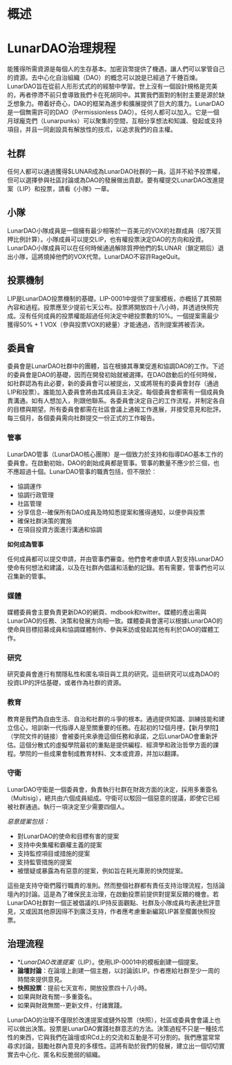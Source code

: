 # 概述

# LunarDAO治理規程

能獲得所需資源是每個人的生存基本。加密貨幣提供了機遇，讓人們可以掌管自己的資源。去中心化自治組織（DAO）的概念可以說是已經過了千錘百煉。LunarDAO旨在從前人形形式式的的經驗中學習。世上沒有一個設計規格是完美的，再者停滯不前只會導致我們卡在死胡同中。其實我們面對的制肘主要是源於缺乏想象力。帶着好奇心，DAO的框架為進步和擴展提供了巨大的潛力。LunarDAO是一個無需許可的DAO（Permissionless DAO）。任何人都可以加入。它是一個月球龐克們（Lunarpunks）可以聚集的空間，互相分享想法和知識、發起或支持項目，并且一同創設具有解放性的技朮，以追求我們的自主權。

## 社群

任何人都可以通過獲得$LUNAR成為LunarDAO社群的一員。這并不給予投票權，但可以選擇參與社區討論或為DAO的發展做出貢獻。要有權提交LunarDAO改進提案（LIP）和投票，請看《小隊》一章。

## 小隊

LunarDAO小隊成員是一個擁有最少相等於一百美元的VOX的社群成員（按7天質押比例計算）。小隊成員可以提交LIP，也有權投票決定DAO的方向和投資。LunarDAO小隊成員可以在任何時候通過解除質押他們的$LUNAR（鎖定期后）退出小隊，這將燒掉他們的VOX代幣。LunarDAO不容許RageQuit。

## 投票機制

LIP是LunarDAO投票機制的基礎。LIP-0001中提供了提案模板，亦概括了其預期內容和過程。投票應至少提前七天公布。投票將開放四十八小時，并透過快照完成。沒有任何成員的投票權能超過任何決定中總投票數的10%。一個提案需最少獲得50% + 1 VOX（參與投票VOX的總量）才能通過，否則提案將被否決。


## 委員會

委員會是LunarDAO社群中的團體，旨在根據其專業促進和協調DAO的工作。下述的委員會是DAO的基礎，因而在開發初始就被選擇。在DAO啟動后的任何時候，如社群認為有此必要，新的委員會可以被提出，又或將現有的委員會封存（通過LIP和投票）。誰能加入委員會將由其成員自主決定。每個委員會都需有一個成員負責溝通。如有人想加入，則跟他聯系。各委員會決定自己的工作流程，并制定各自的目標與期望。所有委員會都需在社區會議上通報工作進展，并接受意見和批評。每三個月，各個委員需向社群提交一份正式的工作報告。

### 管事

LunarDAO管事（LunarDAO核心團隊）是一個致力於支持和指導DAO基本工作的委員會。在啟動初始，DAO的創始成員都是管事。管事的數量不應少於三個，也不應超過十個。LunarDAO管事的職責包括，但不限於︰

- 協調運作
- 協調行政管理
- 社區管理
- 分享信息--確保所有DAO成員及時知悉提案和獲得通知，以便參與投票
- 確保社群決策的實施
- 在項目投資方面進行溝通和協調

**如何成為管事**

任何成員都可以提交申請，并由管事們審查。他們會考慮申請人對支持LunarDAO使命有何想法和建議，以及在社群內倡議和活動的記錄。若有需要，管事們也可以召集新的管事。

### 媒體

媒體委員會主要負責更新DAO的網頁、mdbook和twitter。媒體的產出需與LunarDAO的任務、決策和發展方向相一致。媒體委員會還可以根據LunarDAO的使命與目標招募成員和協調媒體制作、參與釆訪或發起其他有利於DAO的媒體工作。

### 研究

研究委員會進行有關隱私性和匿名項目與工具的研究。這些研究可以成為DAO的投資LIP的評估基礎，或者作為社群的資源。

### 教育

教育是我們為自由生活、自治和社群的斗爭的根本。通過提供知識、訓練技能和建立信心，培訓新一代指導人是至關重要的任務。在起初的12個月𥚃，【新月學院】（学院文件的链接）會被委托來承擔這個任務和承諾，之后LunarDAO會重新評估。這個分散式的虛擬學院最初的重點是提供編程、經濟學和政治哲學方面的課程。學院的一些成果會制成教育材料、文本或資源，并加以翻譯。

### 守衛

LunarDAO守衛是一個委員會，負責執行社群在財政方面的決定，採用多重簽名（Multisig），總共由六個成員組成。守衛可以駁回一個惡意的提議，即使它已經被社群通過。執行一項決定至少需要四個人。

*惡意提案包括：*

- 對LunarDAO的使命和目標有害的提案
- 支持中央集權和霸權主義的提案
- 支持監控項目或措施的提案
- 支持監管措施的提案
- 被懷疑或暴露為有惡意的提案，例如旨在耗光庫房的快閃提案。

這些是支持守衛們履行職責的准則。然而整個社群都有責任支持治理流程，包括論壇內的討論。這是為了確保民主治理，在啟動投票前提供對提案反饋的機會。若LunarDAO社群對一個正被倡議的LIP持反面觀點、社群及小隊成員均表達批評意見，又或因其他原因得不到廣泛支持，作者應考慮重新編寫LIP甚至擱置快照投票。

## 治理流程

- **LunarDAO改進提案*（LIP）。使用LIP-0001中的模板創建一個提案。
- **論壇討論**：在論壇上創建一個主題，以討論該LIP。作者應給社群至少一周的時間來提供意見。
- **快照投票**：提前七天宣布，開放投票四十八小時。
- 如果與財政有關--多重簽名。
- 如果與財政無關--更新文件，付諸實踐。

LunarDAO的治理不僅限於改進提案或鏈外投票（快照），社區或委員會會議上也可以做出決策。投票是LunarDAO實踐社群意志的方法。決策過程不只是一種技朮性的東西，它與我們在論壇或IRCd上的交流和互動是不可分割的。我們應當常常尋求討論，鼓勵社群內意見的多樣性。這將有助於我們的發展，建立出一個切切實實去中心化、匿名和反脆弱的組織。
